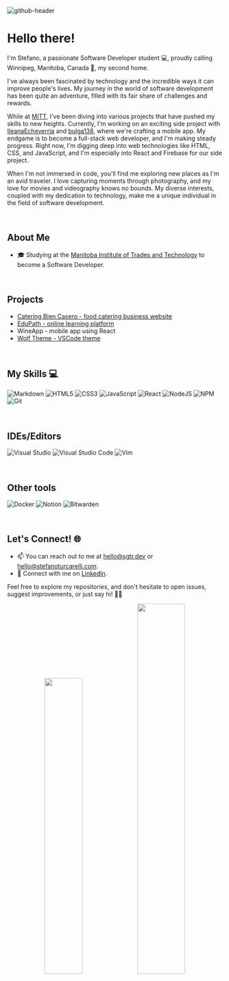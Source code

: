 ![github-header](https://github.com/stefanoturcarelli/stefanoturcarelli/assets/67341828/ef527d75-282a-4f3a-8404-327e21eb0ecf)

# Hello there!

I'm Stefano, a passionate Software Developer student 💻, proudly calling Winnipeg, Manitoba, Canada 🍁, my second home.

I've always been fascinated by technology and the incredible ways it can improve people's lives. My journey in the world of software development has been quite an adventure, filled with its fair share of challenges and rewards.

While at [MITT](https://mitt.ca), I've been diving into various projects that have pushed my skills to new heights. Currently, I'm working on an exciting side project with [IleanaEcheverria](https://github.com/IleanaEcheverria) and [bulga138](https://github.com/bulga138), where we're crafting a mobile app. My endgame is to become a full-stack web developer, and I'm making steady progress. Right now, I'm digging deep into web technologies like HTML, CSS, and JavaScript, and I'm especially into React and Firebase for our side project.

When I'm not immersed in code, you'll find me exploring new places as I'm an avid traveler. I love capturing moments through photography, and my love for movies and videography knows no bounds. My diverse interests, coupled with my dedication to technology, make me a unique individual in the field of software development.

<br>

## About Me

- 🎓 Studying at the [Manitoba Institute of Trades and Technology](https://mitt.ca/) to become a Software Developer.

<br>

## Projects

- [Catering Bien Casero - food catering business website](https://cateringbiencasero.com)
- [EduPath - online learning platform](https://stefanoturcarelli.github.io/edupath-elearning/)
- WineApp - mobile app using React
- [Wolf Theme - VSCode theme](https://marketplace.visualstudio.com/items?itemName=stefanot.wolf-theme)

<br>

## My Skills 💻

![Markdown](https://img.shields.io/badge/markdown-%23000000.svg?style=for-the-badge&logo=markdown&logoColor=white)
![HTML5](https://img.shields.io/badge/html5-%23E34F26.svg?style=for-the-badge&logo=html5&logoColor=white)
![CSS3](https://img.shields.io/badge/css3-%231572B6.svg?style=for-the-badge&logo=css3&logoColor=white)
![JavaScript](https://img.shields.io/badge/javascript-%23323330.svg?style=for-the-badge&logo=javascript&logoColor=%23F7DF1E)
![React](https://img.shields.io/badge/react-%2320232a.svg?style=for-the-badge&logo=react&logoColor=%2361DAFB)
![NodeJS](https://img.shields.io/badge/node.js-6DA55F?style=for-the-badge&logo=node.js&logoColor=white)
![NPM](https://img.shields.io/badge/NPM-%23CB3837.svg?style=for-the-badge&logo=npm&logoColor=white)
![Git](https://img.shields.io/badge/git-%23F05033.svg?style=for-the-badge&logo=git&logoColor=white)

<br>

## IDEs/Editors

![Visual Studio](https://img.shields.io/badge/Visual%20Studio-5C2D91.svg?style=for-the-badge&logo=visual-studio&logoColor=white)
![Visual Studio Code](https://img.shields.io/badge/Visual%20Studio%20Code-0078d7.svg?style=for-the-badge&logo=visual-studio-code&logoColor=white)
![Vim](https://img.shields.io/badge/VIM-%2311AB00.svg?style=for-the-badge&logo=vim&logoColor=white)

<br>

## Other tools

![Docker](https://img.shields.io/badge/docker-%230db7ed.svg?style=for-the-badge&logo=docker&logoColor=white)
![Notion](https://img.shields.io/badge/Notion-%23000000.svg?style=for-the-badge&logo=notion&logoColor=white)
![Bitwarden](https://img.shields.io/badge/bitwarden-%23175DDC.svg?style=for-the-badge&logo=bitwarden&logoColor=white)

<br>

## Let's Connect! 🌐

- 📫 You can reach out to me at [hello@sgtr.dev](mailto:hello@sgtr.dev) or [hello@stefanoturcarelli.com](mailto:hello@stefanoturcarelli.com).
- 📱 Connect with me on [LinkedIn](https://www.linkedin.com/in/stefanoturcarelli).

Feel free to explore my repositories, and don't hesitate to open issues, suggest improvements, or just say hi! 🚀✨

<be>

<div align='center'>
<img width='42%' src='https://github-readme-stats.vercel.app/api/top-langs/?username=stefanoturcarelli&layout=compact'>
<img width='47%' src='https://github-readme-stats.vercel.app/api?username=stefanoturcarelli&show_icons=true&hide_rank=false&theme=default'>
</div>



